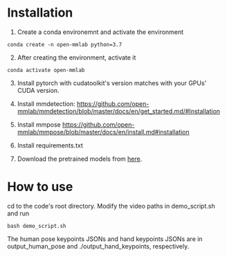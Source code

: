 # Installation

1. Create a conda environemnt and activate the environment
```
conda create -n open-mmlab python=3.7
```

2. After creating the environment, activate it
```
conda activate open-mmlab
```

3. Install pytorch with cudatoolkit's version matches with your GPUs' CUDA version.

4. Install mmdetection: https://github.com/open-mmlab/mmdetection/blob/master/docs/en/get_started.md/#Installation

5. Install mmpose https://github.com/open-mmlab/mmpose/blob/master/docs/en/install.md#installation

6. Install requirements.txt

7. Download the pretrained models from [here](https://www.google.com).

# How to use

cd to the code's root directory. Modify the video paths in demo_script.sh and run
```
bash demo_script.sh
```

The human pose keypoints JSONs and hand keypoints JSONs are in output_human_pose and  ./output_hand_keypoints, respectively.